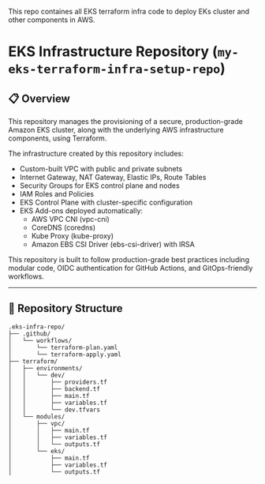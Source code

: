 This repo containes all EKS terraform infra code to deploy EKs cluster and other components in AWS.

# EKS Infrastructure Repository (`my-eks-terraform-infra-setup-repo`)

## 📋 Overview

This repository manages the provisioning of a secure, production-grade Amazon EKS cluster, along with the underlying AWS infrastructure components, using Terraform.

The infrastructure created by this repository includes:
- Custom-built VPC with public and private subnets
- Internet Gateway, NAT Gateway, Elastic IPs, Route Tables
- Security Groups for EKS control plane and nodes
- IAM Roles and Policies
- EKS Control Plane with cluster-specific configuration
- EKS Add-ons deployed automatically:
  - AWS VPC CNI (vpc-cni)
  - CoreDNS (coredns)
  - Kube Proxy (kube-proxy)
  - Amazon EBS CSI Driver (ebs-csi-driver) with IRSA

This repository is built to follow production-grade best practices including modular code, OIDC authentication for GitHub Actions, and GitOps-friendly workflows.

---

## 📂 Repository Structure

```plaintext
.eks-infra-repo/
├── .github/
│   └── workflows/
│       └── terraform-plan.yaml
│       └── terraform-apply.yaml
├── terraform/
│   ├── environments/
│   │   └── dev/
│   │       ├── providers.tf
│   │       ├── backend.tf
│   │       ├── main.tf
│   │       ├── variables.tf
│   │       └── dev.tfvars
│   └── modules/
│       ├── vpc/
│       │   ├── main.tf
│       │   ├── variables.tf
│       │   └── outputs.tf
│       └── eks/
│           ├── main.tf
│           ├── variables.tf
│           └── outputs.tf
